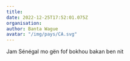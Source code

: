 ```yaml
---
title: 
date: 2022-12-25T17:52:01.075Z
organisation: 
author: Banta Wague 
avatar: "/img/pays/CA.svg"
---
```


Jam Sénégal mo gën fof bokhou bakan ben nit 